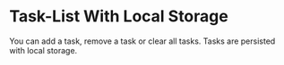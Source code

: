 # Task-List With Local Storage

You can add a task, remove a task or clear all tasks. Tasks are persisted with local storage.
